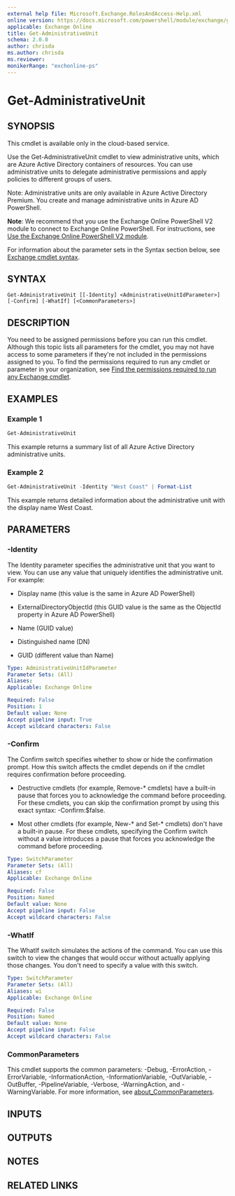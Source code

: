 ```yaml
---
external help file: Microsoft.Exchange.RolesAndAccess-Help.xml
online version: https://docs.microsoft.com/powershell/module/exchange/get-administrativeunit
applicable: Exchange Online
title: Get-AdministrativeUnit
schema: 2.0.0
author: chrisda
ms.author: chrisda
ms.reviewer:
monikerRange: "exchonline-ps"
---
```


# Get-AdministrativeUnit

## SYNOPSIS
This cmdlet is available only in the cloud-based service.

Use the Get-AdministrativeUnit cmdlet to view administrative units, which are Azure Active Directory containers of resources. You can use administrative units to delegate administrative permissions and apply policies to different groups of users.

Note: Administrative units are only available in Azure Active Directory Premium. You create and manage administrative units in Azure AD PowerShell.

**Note**: We recommend that you use the Exchange Online PowerShell V2 module to connect to Exchange Online PowerShell. For instructions, see [Use the Exchange Online PowerShell V2 module](https://docs.microsoft.com/powershell/exchange/exchange-online-powershell-v2).

For information about the parameter sets in the Syntax section below, see [Exchange cmdlet syntax](https://docs.microsoft.com/powershell/exchange/exchange-cmdlet-syntax).

## SYNTAX

```
Get-AdministrativeUnit [[-Identity] <AdministrativeUnitIdParameter>] [-Confirm] [-WhatIf] [<CommonParameters>]
```

## DESCRIPTION
You need to be assigned permissions before you can run this cmdlet. Although this topic lists all parameters for the cmdlet, you may not have access to some parameters if they're not included in the permissions assigned to you. To find the permissions required to run any cmdlet or parameter in your organization, see [Find the permissions required to run any Exchange cmdlet](https://docs.microsoft.com/powershell/exchange/find-exchange-cmdlet-permissions).

## EXAMPLES

### Example 1
```powershell
Get-AdministrativeUnit
```

This example returns a summary list of all Azure Active Directory administrative units.

### Example 2
```powershell
Get-AdministrativeUnit -Identity "West Coast" | Format-List
```

This example returns detailed information about the administrative unit with the display name West Coast.

## PARAMETERS

### -Identity
The Identity parameter specifies the administrative unit that you want to view. You can use any value that uniquely identifies the administrative unit. For example:

- Display name (this value is the same in Azure AD PowerShell)

- ExternalDirectoryObjectId (this GUID value is the same as the ObjectId property in Azure AD PowerShell)

- Name (GUID value)

- Distinguished name (DN)

- GUID (different value than Name)

```yaml
Type: AdministrativeUnitIdParameter
Parameter Sets: (All)
Aliases:
Applicable: Exchange Online

Required: False
Position: 1
Default value: None
Accept pipeline input: True
Accept wildcard characters: False
```

### -Confirm
The Confirm switch specifies whether to show or hide the confirmation prompt. How this switch affects the cmdlet depends on if the cmdlet requires confirmation before proceeding.

- Destructive cmdlets (for example, Remove-\* cmdlets) have a built-in pause that forces you to acknowledge the command before proceeding. For these cmdlets, you can skip the confirmation prompt by using this exact syntax: -Confirm:$false.

- Most other cmdlets (for example, New-\* and Set-\* cmdlets) don't have a built-in pause. For these cmdlets, specifying the Confirm switch without a value introduces a pause that forces you acknowledge the command before proceeding.

```yaml
Type: SwitchParameter
Parameter Sets: (All)
Aliases: cf
Applicable: Exchange Online

Required: False
Position: Named
Default value: None
Accept pipeline input: False
Accept wildcard characters: False
```

### -WhatIf
The WhatIf switch simulates the actions of the command. You can use this switch to view the changes that would occur without actually applying those changes. You don't need to specify a value with this switch.

```yaml
Type: SwitchParameter
Parameter Sets: (All)
Aliases: wi
Applicable: Exchange Online

Required: False
Position: Named
Default value: None
Accept pipeline input: False
Accept wildcard characters: False
```

### CommonParameters
This cmdlet supports the common parameters: -Debug, -ErrorAction, -ErrorVariable, -InformationAction, -InformationVariable, -OutVariable, -OutBuffer, -PipelineVariable, -Verbose, -WarningAction, and -WarningVariable. For more information, see [about_CommonParameters](https://go.microsoft.com/fwlink/p/?LinkID=113216).

## INPUTS

###  

## OUTPUTS

###  

## NOTES

## RELATED LINKS
